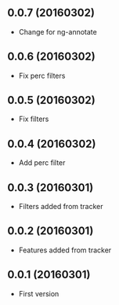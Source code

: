 ## 0.0.7 (20160302)

* Change for ng-annotate

## 0.0.6 (20160302)

* Fix perc filters

## 0.0.5 (20160302)

* Fix filters

## 0.0.4 (20160302)

* Add perc filter

## 0.0.3 (20160301)

* Filters added from tracker

## 0.0.2 (20160301)

* Features added from tracker

## 0.0.1 (20160301)

* First version